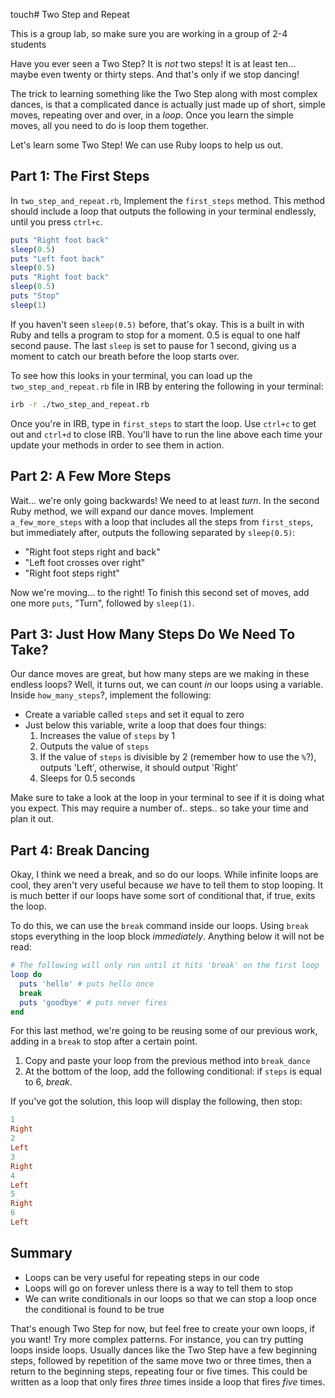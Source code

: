 touch# Two Step and Repeat

This is a group lab, so make sure you are working in a group of 2-4 students

Have you ever seen a Two Step?  It is _not_ two steps! It is at least
ten... maybe even twenty or thirty steps. And that's only if we stop dancing!

The trick to learning something like the Two Step along with most complex dances,
is that a complicated dance is actually just made up of short, simple moves,
repeating over and over, in a _loop_. Once you learn the simple moves,
all you need to do is loop them together.

Let's learn some Two Step! We can use Ruby loops to help us out.

## Part 1: The First Steps

In `two_step_and_repeat.rb`, Implement the `first_steps` method. This method
should include a loop that outputs the following in your terminal endlessly,
until you press `ctrl+c`.

```ruby
puts "Right foot back"
sleep(0.5)
puts "Left foot back"
sleep(0.5)
puts "Right foot back"
sleep(0.5)
puts "Stop"
sleep(1)
```

If you haven't seen `sleep(0.5)` before, that's okay.  This is a built in with
Ruby and tells a program to stop for a moment. 0.5 is equal to one half second
pause. The last `sleep` is set to pause for 1 second, giving us a moment to
catch our breath before the loop starts over.

To see how this looks in your terminal, you can load up the
`two_step_and_repeat.rb` file in IRB by entering the following in your terminal:

```bash
irb -r ./two_step_and_repeat.rb
```

Once you're in IRB, type in `first_steps` to start the loop. Use `ctrl+c` to get out
and `ctrl+d` to close IRB.  You'll have to run the line above each time your update
your methods in order to see them in action.

## Part 2: A Few More Steps

Wait... we're only going backwards! We need to at least _turn_. In the second
Ruby method, we will expand our dance moves.  Implement `a_few_more_steps` with a
loop that includes all the steps from `first_steps`, but immediately after,
outputs the following separated by `sleep(0.5)`:

* "Right foot steps right and back"
* "Left foot crosses over right"
* "Right foot steps right"

Now we're moving... to the right! To finish this second set of moves, add one more
`puts`, "Turn", followed by `sleep(1)`.

## Part 3: Just How Many Steps Do We Need To Take?

Our dance moves are great, but how many steps are we making in these endless loops? Well, it turns out, we can count _in_ our loops using a variable.  Inside `how_many_steps`?, implement the following:

* Create a variable called `steps` and set it equal to zero
* Just below this variable, write a loop that does four things:
  1. Increases the value of `steps` by 1
  2. Outputs the value of `steps`
  3. If the value of `steps` is divisible by 2 (remember how to use the `%`?),
outputs 'Left', otherwise, it should output 'Right'
  3. Sleeps for 0.5 seconds

Make sure to take a look at the loop in your terminal to see if it is doing what you expect. This may require a number of.. steps.. so take your time and plan it out.

## Part 4: Break Dancing

Okay, I think we need a break, and so do our loops. While infinite loops are
cool, they aren't very useful because _we_ have to tell them to stop
looping.  It is much better if our loops have some sort of conditional that, if
true, exits the loop.  

To do this, we can use the `break` command inside our loops. Using `break` stops
everything in the loop block _immediately_. Anything below it will not be read:

```ruby
# The following will only run until it hits 'break' on the first loop
loop do
  puts 'hello' # puts hello once
  break
  puts 'goodbye' # puts never fires
end
```

For this last method, we're going to be reusing some of our previous work, adding
in a `break` to stop after a certain point.

  1. Copy and paste your loop from the previous method into `break_dance`
  2. At the bottom of the loop, add the following conditional: if `steps` is
  equal to 6, _break_.

If you've got the solution, this loop will display the following, then stop:

```ruby
1
Right
2
Left
3
Right
4
Left
5
Right
6
Left
```

## Summary

* Loops can be very useful for repeating steps in our code
* Loops will go on forever unless there is a way to tell them to stop
* We can write conditionals in our loops so that we can stop a loop once the
conditional is found to be true

That's enough Two Step for now, but feel free to create your own loops, if you
want! Try more complex patterns.  For instance, you can try putting loops inside
loops. Usually dances like the Two Step have a few beginning steps, followed by
repetition of the same move two or three times, then a return to the beginning
steps, repeating four or five times.  This could be written as a loop that only
fires _three_ times inside a loop that fires _five_ times.
